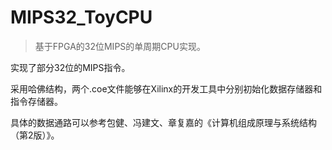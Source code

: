# MIPS32_ToyCPU

>基于FPGA的32位MIPS的单周期CPU实现。

实现了部分32位的MIPS指令。

采用哈佛结构，两个.coe文件能够在Xilinx的开发工具中分别初始化数据存储器和指令存储器。

具体的数据通路可以参考包健、冯建文、章复嘉的《计算机组成原理与系统结构（第2版）》。
